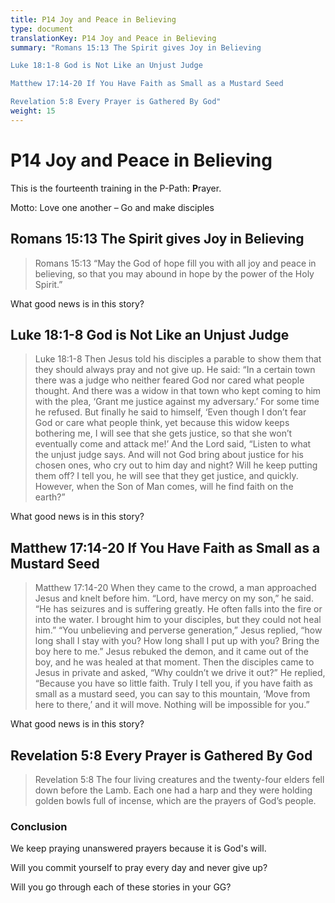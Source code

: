 ```yaml
---
title: P14 Joy and Peace in Believing
type: document
translationKey: P14 Joy and Peace in Believing
summary: "Romans 15:13 The Spirit gives Joy in Believing	

Luke 18:1-8 God is Not Like an Unjust Judge	

Matthew 17:14-20 If You Have Faith as Small as a Mustard Seed	

Revelation 5:8 Every Prayer is Gathered By God"
weight: 15
---
```

# P14 Joy and Peace in Believing

This is the fourteenth training in the P-Path: **P**rayer.

Motto: Love one another – Go and make disciples

## Romans 15:13 The Spirit gives Joy in Believing

>   Romans 15:13 “May the God of hope fill you with all joy and peace in believing, so that you may abound in hope by the power of the Holy Spirit.”

What good news is in this story?

## Luke 18:1-8 God is Not Like an Unjust Judge

>   Luke 18:1-8 Then Jesus told his disciples a parable to show them that they should always pray and not give up. He said: “In a certain town there was a judge who neither feared God nor cared what people thought. And there was a widow in that town who kept coming to him with the plea, ‘Grant me justice against my adversary.’ For some time he refused. But finally he said to himself, ‘Even though I don’t fear God or care what people think, yet because this widow keeps bothering me, I will see that she gets justice, so that she won’t eventually come and attack me!’ And the Lord said, “Listen to what the unjust judge says. And will not God bring about justice for his chosen ones, who cry out to him day and night? Will he keep putting them off? I tell you, he will see that they get justice, and quickly. However, when the Son of Man comes, will he find faith on the earth?”

What good news is in this story?

## Matthew 17:14-20 If You Have Faith as Small as a Mustard Seed

>   Matthew 17:14-20 When they came to the crowd, a man approached Jesus and knelt before him. “Lord, have mercy on my son,” he said. “He has seizures and is suffering greatly. He often falls into the fire or into the water. I brought him to your disciples, but they could not heal him.” “You unbelieving and perverse generation,” Jesus replied, “how long shall I stay with you? How long shall I put up with you? Bring the boy here to me.” Jesus rebuked the demon, and it came out of the boy, and he was healed at that moment. Then the disciples came to Jesus in private and asked, “Why couldn’t we drive it out?” He replied, “Because you have so little faith. Truly I tell you, if you have faith as small as a mustard seed, you can say to this mountain, ‘Move from here to there,’ and it will move. Nothing will be impossible for you.”

What good news is in this story?

## Revelation 5:8 Every Prayer is Gathered By God

>   Revelation 5:8 The four living creatures and the twenty-four elders fell down before the Lamb. Each one had a harp and they were holding golden bowls full of incense, which are the prayers of God’s people.

### Conclusion

We keep praying unanswered prayers because it is God's will.

Will you commit yourself to pray every day and never give up?

Will you go through each of these stories in your GG?
